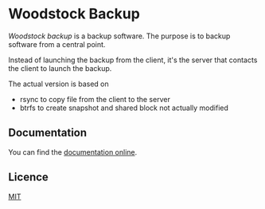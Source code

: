 # Woodstock Backup

_Woodstock backup_ is a backup software. The purpose is to backup software from a central point.

Instead of launching the backup from the client, it's the server that contacts the client to launch the backup.

The actual version is based on

- rsync to copy file from the client to the server
- btrfs to create snapshot and shared block not actually modified

## Documentation

You can find the [documentation online](https://woodstockbackup.shadoware.org).

## Licence

[MIT](https://choosealicense.com/licenses/mit/)
